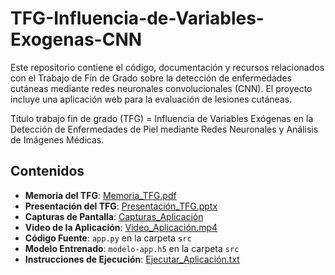 # TFG-Influencia-de-Variables-Exogenas-CNN
Este repositorio contiene el código, documentación y recursos relacionados con el Trabajo de Fin de Grado sobre la detección de enfermedades cutáneas mediante redes neuronales convolucionales (CNN). El proyecto incluye una aplicación web para la evaluación de lesiones cutáneas.

Título trabajo fin de grado (TFG) = Influencia de Variables Exógenas en la Detección de Enfermedades de Piel mediante Redes Neuronales y Análisis de Imágenes Médicas.

## Contenidos

- **Memoria del TFG**: [Memoria_TFG.pdf](docs/Memoria_TFG.pdf)
- **Presentación del TFG**: [Presentación_TFG.pptx](docs/Presentación_TFG.pptx)
- **Capturas de Pantalla**: [Capturas_Aplicación](docs/Capturas_Aplicación/)
- **Video de la Aplicación**: [Video_Aplicación.mp4](docs/Video_Aplicación.mp4)
- **Código Fuente**: `app.py` en la carpeta `src`
- **Modelo Entrenado**: `modelo-app.h5` en la carpeta `src`
- **Instrucciones de Ejecución**: [Ejecutar_Aplicación.txt](Ejecutar_Aplicación.txt)

